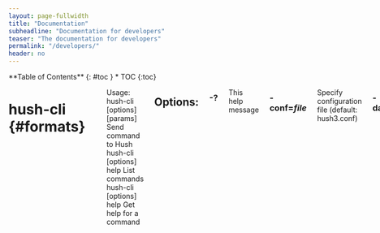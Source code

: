 ```yaml
---
layout: page-fullwidth
title: "Documentation"
subheadline: "Documentation for developers"
teaser: "The documentation for developers"
permalink: "/developers/"
header: no
---
```

<div class="row">
<div class="medium-4 medium-push-8 columns" markdown="1">
<div class="panel radius" markdown="1">
**Table of Contents**
{: #toc }
*  TOC
{:toc}
</div>
</div><!-- /.medium-4.columns -->

<div class="medium-8 medium-pull-4 columns" markdown="1">

# hush-cli   {#formats}
-------------------------

Usage:  
  hush-cli [options] <command> [params]  Send command to Hush  
  hush-cli [options] help                List commands  
  hush-cli [options] help <command>      Get help for a command   

## Options:

### -?
This help message

### -conf=*file*
Specify configuration file (default: hush3.conf)

### -datadir=*dir*
Specify data directory
 
### -testnet
Use the test network

### -regtest
Enter regression test mode, which uses a special chain in which blocks can be solved instantly. This is intended for regression testing tools and app development.

### -rpcconnect=*ip*
Send commands to node running on <ip> (default: 127.0.0.1)

### -rpcport=*port*
Connect to JSON-RPC on <port> (default: 8232 or testnet: 18232)

### -rpcwait
Wait for RPC server to start

### -rpcuser=*user*
Username for JSON-RPC connections

### -rpcpassword=*pw*
Password for JSON-RPC connections

### -rpcclienttimeout=*n*
Timeout in seconds during HTTP requests, or 0 for no timeout. (default:       900)

### -stdin
Read extra arguments from standard input, one per line until EOF/Ctrl-D (recommended for sensitive information such as passphrases)
  
    
# hushd   {#formats_d}
-------------------------
  
Usage:  
  hushd [options]                     Start Hush-flavored Komodo Daemon  

## Options:

### -?
Show help message

### -alerts
Receive and display P2P network alerts (default: 1)

### -alertnotify=*cmd*
Execute command when a relevant alert is received or we see a really long fork (%s in cmd is replaced by message)

### -blocknotify=*cmd*
Execute command when the best block changes (%s in cmd is replaced by block hash)

### -checkblocks=*n*
How many blocks to check at startup (default: 288, 0 = all)

### -checklevel=*n*
How thorough the block verification of -checkblocks is (0-4, default: 3)

### -clientname=*SomeName*
Full node client name, default 'MagicBean'

### -conf=*file*
Specify configuration file (default: komodo.conf)

### -datadir=*dir*
Specify data directory

### -exportdir=*dir*
Specify directory to be used when exporting data

### -dbcache=*n*
Set database cache size in megabytes (4 to 16384, default: 450)

### -loadblock=*file*
Imports blocks from external blk000??.dat file on startup

### -maxorphantx=*n*
Keep at most *n* unconnectable transactions in memory (default: 100)

### -mempooltxinputlimit=*n*
[DEPRECATED FROM OVERWINTER] Set the maximum number of transparent inputs in a transaction that the mempool will accept (default: 0 = no limit applied)

### -par=*n*
Set the number of script verification threads (-4 to 16, 0 = auto, <0 = leave that many cores free, default: 0)

### -prune=*n*
Reduce storage requirements by pruning (deleting) old blocks. This mode disables wallet support and is incompatible with -txindex. Warning: Reverting this setting requires re-downloading the entire blockchain. (default: 0 = disable pruning blocks, >550 = target size in MiB to use for block files)

### -reindex
Rebuild block chain index from current blk000??.dat files on startup

### -txindex
Maintain a full transaction index, used by the getrawtransaction rpc call (default: 0)

### -addressindex
Maintain a full address index, used to query for the balance, txids and unspent outputs for addresses (default: 0)

### -timestampindex
Maintain a timestamp index for block hashes, used to query blocks hashes by a range of timestamps (default: 0)

### -spentindex
Maintain a full spent index, used to query the spending txid and input index for an outpoint (default: 0)

### -zindex
Maintain extra statistics about shielded transactions and payments (default: 0)

## Connection options:

### -addnode=*ip*
Add a node to connect to and attempt to keep the connection open

### -banscore=*n*
Threshold for disconnecting misbehaving peers (default: 100)

### -bantime=*n*
Number of seconds to keep misbehaving peers from reconnecting (default:86400)

### -bind=*addr*
Bind to given address and always listen on it. Use [host]:port notation for IPv6

### -connect=*ip*
Connect only to the specified node(s)

### -discover
Discover own IP addresses (default: 1 when listening and no -externalip or -proxy)

### -dns
Allow DNS lookups for -addnode, -seednode and -connect (default: 1)

### -dnsseed
Query for peer addresses via DNS lookup, if low on addresses (default: 1 unless -connect)

### -externalip=*ip*
Specify your own public address

### -forcednsseed
Always query for peer addresses via DNS lookup (default: 0)

### -listen
Accept connections from outside (default: 1 if no -proxy or -connect)

### -listenonion
Automatically create Tor hidden service (default: 1)

### -maxconnections=*n*
Maintain at most <n> connections to peers (default: 384)

### -maxreceivebuffer=*n*
Maximum per-connection receive buffer, <n>*1000 bytes (default: 5000)

### -maxsendbuffer=*n*
Maximum per-connection send buffer, <n>*1000 bytes (default: 1000)

### -onion=*ip:port*
Use separate SOCKS5 proxy to reach peers via Tor hidden services (default: -proxy)

### -onlynet=*net*
Only connect to nodes in network <net> (ipv4, ipv6 or onion)

### -permitbaremultisig
Relay non-P2SH multisig (default: 1)

### -peerbloomfilters
Support filtering of blocks and transaction with Bloom filters (default:1)

### -port=<port>
Listen for connections on <port> (default: 7770 or testnet: 17770)

### -proxy=<ip:port>
Connect through SOCKS5 proxy

### -proxyrandomize
Randomize credentials for every proxy connection. This enables Tor stream isolation (default: 1)

### -seednode=*ip*
Connect to a node to retrieve peer addresses, and disconnect

### -timeout=*n*
Specify connection timeout in milliseconds (minimum: 1, default: 5000)

### -torcontrol=*ip*:*port*
Tor control port to use if onion listening enabled (default: 127.0.0.1:9051)

### -torpassword=*pass*
Tor control port password (default: empty)

### -whitebind=*addr*
Bind to given address and whitelist peers connecting to it. Use [host]:port notation for IPv6

### -whitelist=*netmask*
Whitelist peers connecting from the given netmask or IP address. Can be specified multiple times. Whitelisted peers cannot be DoS banned and their transactions are always relayed, even if they are already in the mempool, useful e.g. for a gateway

## Wallet options:

### -disablewallet
Do not load the wallet and disable wallet RPC calls

### -keypool=*n*
Set key pool size to <n> (default: 100)

### -paytxfee=*amt*
Fee (in KMD/kB) to add to transactions you send (default: 0.00)

### -rescan
Rescan the block chain for missing wallet transactions on startup

### -salvagewallet
Attempt to recover private keys from a corrupt wallet.dat on startup

### -sendfreetransactions
Send transactions as zero-fee transactions if possible (default: 0)

### -spendzeroconfchange
Spend unconfirmed change when sending transactions (default: 1)

### -txconfirmtarget=*n*
If paytxfee is not set, include enough fee so transactions begin confirmation on average within n blocks (default: 2)

### -txexpirydelta
Set the number of blocks after which a transaction that has not been mined will become invalid (default: 200)

### -maxtxfee=*amt*
Maximum total fees (in KMD) to use in a single wallet transaction; setting this too low may abort large transactions (default: 0.10)

### -upgradewallet
Upgrade wallet to latest format on startup

### -wallet=*file*
Specify wallet file (within data directory) (default: wallet.dat)

### -walletbroadcast
Make the wallet broadcast transactions (default: 1)

### -walletnotify=*cmd*
Execute command when a wallet transaction changes (%s in cmd is replaced by TxID)

### -whitelistaddress=*Raddress*
Enable the wallet filter for notary nodes and add one Raddress to the whitelist of the wallet filter. If -whitelistaddress= is used, then the wallet filter is automatically activated. Several Raddresses can be defined using several -whitelistaddress= (similar to -addnode). The wallet filter will filter the utxo to only ones coming from my own Raddress (derived from pubkey) and each Raddress defined using -whitelistaddress= this option is mostly for Notary Nodes).

### -zapwallettxes=*mode*
Delete all wallet transactions and only recover those parts of the blockchain through -rescan on startup (1 = keep tx meta data e.g. account owner and payment request information, 2 = drop tx meta data)

## -ZeroMQ notification options:

### -zmqpubhashblock=*address*
Enable publish hash block in <address>

### -zmqpubhashtx=*address*
Enable publish hash transaction in <address>

### -zmqpubrawblock=*address*
Enable publish raw block in <address>

### -zmqpubrawtx=*address*
Enable publish raw transaction in <address>
## Debugging/Testing options:

### -debug=*category*
Output debugging information (default: 0, supplying *category* is optional). If *category* is not supplied or if *category* = 1, output all debugging information. category* can be: addrman, alert, bench, coindb, db, estimatefee, http, libevent, lock, mempool, net, partitioncheck, pow, proxy, prune, rand, reindex, rpc, electcoins, tor, zmq, zrpc, zrpcunsafe (implies zrpc).

### -experimentalfeatures
Enable use of experimental features

### -help-debug
Show all debugging options (usage: --help -help-debug)

### -logips
Include IP addresses in debug output (default: 0)

### -logtimestamps
Prepend debug output with timestamp (default: 1)

### -minrelaytxfee=*amt*
Fees (in KMD/kB) smaller than this are considered zero fee for relaying (default: 0.000001)

### -printtoconsole
Send trace/debug info to console instead of debug.log file

### -shrinkdebugfile
Shrink debug.log file on client startup (default: 1 when no -debug)

### -testnet
Use the test network

## Node relay options:

### -datacarrier
Relay and mine data carrier transactions (default: 1)

### -datacarriersize
Maximum size of data in data carrier transactions we relay and mine (default: 8192)

## Block creation options:

### -blockminsize=*n*
Set minimum block size in bytes (default: 0)

### -blockmaxsize=*n*
Set maximum block size in bytes (default: 2000000)

### -blockprioritysize=*n*
Set maximum size of high-priority/low-fee transactions in bytes (default: 1000000)

## Mining options:

### -mint
Mint/stake coins automatically (default: 0)

### -gen
Mine/generate coins (default: 0)

### -genproclimit=*n*
Set the number of threads for coin mining if enabled (-1 = all cores, default: 0)

### -equihashsolver=*name*
Specify the Equihash solver to be used if enabled (default: "default")

### -mineraddress=*addr*
Send mined coins to a specific single address

### -minetolocalwallet
Require that mined blocks use a coinbase address in the local wallet (default: 1)

## RPC server options:

### -server
Accept command line and JSON-RPC commands

### -rest
Accept public REST requests (default: 0)

### -rpcbind=*addr*
Bind to given address to listen for JSON-RPC connections. Use [host]:port notation for IPv6. This option can be specified multiple times (default: bind to all interfaces)

### -rpcuser=*user*
Username for JSON-RPC connections

### -rpcpassword=*pw*
Password for JSON-RPC connections

### -rpcport=*port*
Listen for JSON-RPC connections on <port> (default: 7771 or testnet:17771)

### -rpcallowip=*ip*
Allow JSON-RPC connections from specified source. Valid for <ip> are a single IP (e.g. 1.2.3.4), a network/netmask (e.g. 1.2.3.4/255.255.255.0) or a network/CIDR (e.g. 1.2.3.4/24). This option can be specified multiple times

### -rpcthreads=*n*
Set the number of threads to service RPC calls (default: 4)

## Metrics Options (only if -daemon and -printtoconsole are not set):

### -showmetrics
Show metrics on stdout (default: 1 if running in a console, 0 otherwise)

### -metricsui
Set to 1 for a persistent metrics screen, 0 for sequential metrics  output (default: 1 if running in a console, 0 otherwise)

### -metricsrefreshtime
Number of seconds between metrics refreshes (default: 1 if running in a console, 600 otherwise)

## Hush Smart Chain options:

### -ac_algo
Choose PoW mining algorithm, default is Equihash

### -ac_blocktime
Block time in seconds, default is 60

### -ac_cc
Cryptoconditions, default 0

### -ac_beam
BEAM integration

### -ac_coda
CODA integration

### -ac_cclib
Cryptoconditions dynamicly loadable library

### -ac_ccenable
Cryptoconditions to enable

### -ac_ccactivate
Block height to enable Cryptoconditions

### -ac_decay
Percentage of block reward decrease at each halving

### -ac_end
Block height at which block rewards will end

### -ac_eras
Block reward eras

### -ac_founders
Number of blocks between founders reward payouts

### -ac_halving
Number of blocks between each block reward halving

### -ac_name
Name of asset chain

### -ac_notarypay
Pay notaries, default 0

### -ac_perc
Percentage of block rewards paid to the founder

### -ac_private
Shielded transactions only (except coinbase + notaries), default is 0

### -ac_pubkey
Public key for receiving payments on the network

### -ac_public
Transparent transactions only, default 0

### -ac_reward
Block reward in satoshis, default is 0

### -ac_sapling
Sapling activation block height

### -ac_script
P2SH/multisig address to receive founders rewards

### -ac_staked
Percentage of blocks that are Proof-Of-Stake, default 0

### -ac_supply
Starting supply, default is 0

### -ac_timelockfrom
Timelocked coinbase start height

### -ac_timelockgte
Timelocked coinbase minimum amount to be locked

### -ac_timelockto
Timelocked coinbase stop height

### -ac_txpow
Enforce transaction-rate limit, default 0



{% include _improve_content.html %}

</div><!-- /.medium-8.columns -->
</div><!-- /.row -->

 [1]: http://kramdown.gettalong.org/converter/html.html#toc
 [2]: {{ site.url }}/blog/
 [3]: http://srobbin.com/jquery-plugins/backstretch/
 [4]: #
 [5]: #
 [6]: #
 [7]: #
 [8]: #
 [9]: #
 [10]: #
